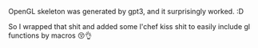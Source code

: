 OpenGL skeleton was generated by gpt3, and it surprisingly worked. :D

So I wrapped that shit and added some l'chef kiss shit to easily include gl functions by macros 😚👌
